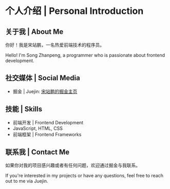 # 个人介绍 | Personal Introduction

## 关于我 | About Me

你好！我是宋站鹏，一名热爱前端技术的程序员。

Hello! I'm Song Zhanpeng, a programmer who is passionate about frontend development.

## 社交媒体 | Social Media

- 掘金 | Juejin: [宋站鹏的掘金主页](https://juejin.cn/user/660171938858295)

## 技能 | Skills

- 前端开发 | Frontend Development
- JavaScript, HTML, CSS
- 前端框架 | Frontend Frameworks

## 联系我 | Contact Me

如果你对我的项目感兴趣或者有任何问题，欢迎通过掘金与我联系。

If you're interested in my projects or have any questions, feel free to reach out to me via Juejin.
